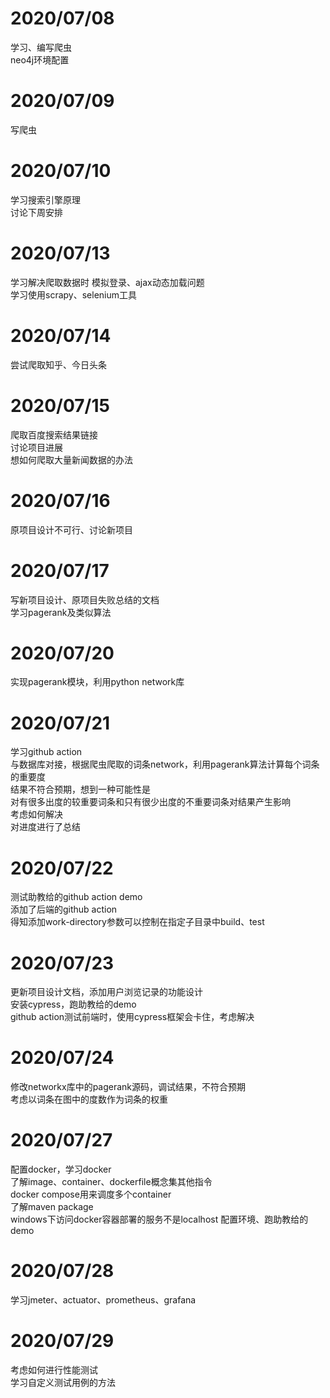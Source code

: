 # 2020/07/08
学习、编写爬虫  
neo4j环境配置
# 2020/07/09
写爬虫

# 2020/07/10
学习搜索引擎原理  
讨论下周安排

# 2020/07/13
学习解决爬取数据时 模拟登录、ajax动态加载问题  
学习使用scrapy、selenium工具  

# 2020/07/14
尝试爬取知乎、今日头条

# 2020/07/15
爬取百度搜索结果链接  
讨论项目进展  
想如何爬取大量新闻数据的办法  

# 2020/07/16
原项目设计不可行、讨论新项目

# 2020/07/17  
写新项目设计、原项目失败总结的文档  
学习pagerank及类似算法

# 2020/07/20  
实现pagerank模块，利用python network库  


# 2020/07/21
学习github action  
与数据库对接，根据爬虫爬取的词条network，利用pagerank算法计算每个词条的重要度  
结果不符合预期，想到一种可能性是  
对有很多出度的较重要词条和只有很少出度的不重要词条对结果产生影响  
考虑如何解决  
对进度进行了总结
# 2020/07/22  
测试助教给的github action demo  
添加了后端的github action  
得知添加work-directory参数可以控制在指定子目录中build、test

# 2020/07/23
更新项目设计文档，添加用户浏览记录的功能设计  
安装cypress，跑助教给的demo  
github action测试前端时，使用cypress框架会卡住，考虑解决  

# 2020/07/24
修改networkx库中的pagerank源码，调试结果，不符合预期  
考虑以词条在图中的度数作为词条的权重


# 2020/07/27
配置docker，学习docker  
了解image、container、dockerfile概念集其他指令  
docker compose用来调度多个container  
了解maven package  
windows下访问docker容器部署的服务不是localhost
配置环境、跑助教给的demo

# 2020/07/28
学习jmeter、actuator、prometheus、grafana

# 2020/07/29
考虑如何进行性能测试  
学习自定义测试用例的方法
